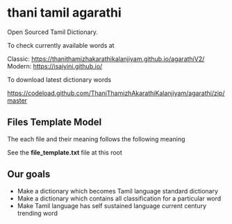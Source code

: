 # thani tamil agarathi
Open Sourced Tamil Dictionary.

To check currently available words at 

Classic: https://thanithamizhakarathikalanjiyam.github.io/agarathiV2/  
Modern: https://isaiyini.github.io/  

To download latest dictionary words

https://codeload.github.com/ThaniThamizhAkarathiKalanjiyam/agarathi/zip/master

## Files Template Model
The each file and their meaning follows the following meaning

See the **file_template.txt** file at this root

## Our goals

- Make a dictionary which becomes Tamil language standard dictionary
- Make a dictionary which contains all classification for a particular word
- Make Tamil language has self sustained language current century trending word


